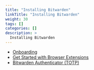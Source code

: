 ```yaml
---
title: "Installing Bitwarden"
linkTitle: "Installing Bitwarden"
weight: 30
tags: []
categories: []
description: >
  Installing Bitwarden
---
```


- [Onboarding](https://bitwarden.com/help/managing-users/#onboard-users)
- [Get Started with Browser Extensions](https://bitwarden.com/help/getting-started-browserext/)
- [Bitwarden Authenticator (TOTP)](https://bitwarden.com/help/authenticator-keys/)
